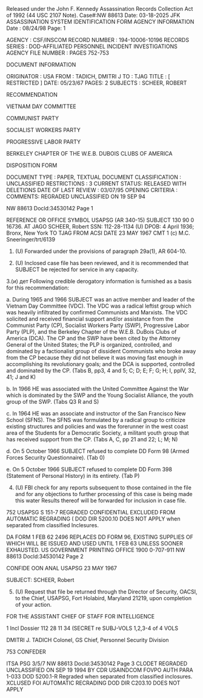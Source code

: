 Released under the John F. Kennedy
Assassination Records Collection Act of
1992 (44 USC 2107 Note). Case#:NW
88613 Date: 03-18-2025
JFK ASSASSINATION SYSTEM
IDENTIFICATION FORM
AGENCY INFORMATION
Date : 08/24/98
Page: 1

AGENCY : CSF/INSCOM
RECORD NUMBER : 194-10006-10196
RECORDS SERIES : DOD-AFFILIATED PERSONNEL INCIDENT INVESTIGATIONS
AGENCY FILE NUMBER : PAGES 752-753

DOCUMENT INFORMATION

ORIGINATOR : USA
FROM : TADICH, DMITRI J
TO : TJAG
TITLE : [ RESTRICTED ]
DATE: 05/23/67
PAGES: 2
SUBJECTS : SCHEER, ROBERT

RECOMMENDATION

VIETNAM DAY COMMITTEE

COMMUNIST PARTY

SOCIALIST WORKERS PARTY

PROGRESSIVE LABOR PARTY

BERKELEY CHAPTER OF THE W.E.B. DUBOIS CLUBS OF AMERICA

DISPOSITION FORM

DOCUMENT TYPE : PAPER, TEXTUAL DOCUMENT
CLASSIFICATION : UNCLASSIFIED
RESTRICTIONS : 3
CURRENT STATUS: RELEASED WITH DELETIONS
DATE OF LAST REVIEW : 03/07/95
OPENING CRITERIA :
COMMENTS: REGRADED UNCLASSIFIED ON 19 SEP 94

NW 88613 Docld:34530142 Page 1

REFERENCE OR OFFICE SYMBOL
USAPSG
(AR 340-15)
SUBJECT 130 90 0 16736.
AT JAGO
SCHEER, Robert SSN: 112-28-1134 (U)
DPOB: 4 April 1936; Bronx, New York
TO TJAG
FROM ACSI DATE 23 MAY 1967 CMT 1 (c)
M.C. Sneeringer/trt/6139
1. (U) Forwarded under the provisions of paragraph 29a(1), AR 604-10.

2. (U) Inclosed case file has been reviewed, and it is recommended that SUBJECT
be rejected for service in any capacity.

3.(и) дет Following credible derogatory information is furnished as a basis for
this recommendation:

a. During 1965 and 1966 SUBJECT was an active member and leader of the
Vietnam Day Committee (VDC). The VDC was a radical leftist group which was heavily
infiltrated by confirmed Communists and Marxists. The VDC solicited and received
financial support and/or assistance from the Communist Party (CP), Socialist Workers
Party (SWP), Progressive Labor Party (PLP), and the Berkeley Chapter of the W.E.B.
DuBois Clubs of America (DCA). The CP and the SWP have been cited by the Attorney
General of the United States; the PLP is organized, controlled, and dominated by a
factionalist group of dissident Communists who broke away from the CP because they
did not believe it was moving fast enough in accomplishing its revolutionary goals;
and the DCA is supported, controlled and dominated by the CP. (Tabs B, pp3, 4 and 5;
C; D; E; F; G; H; I, ppIV, 32, 41; J and K)

b. In 1966 HE was associated with the United Committee Against the War
which is dominated by the SWP and the Young Socialist Alliance, the youth group of
the SWP. (Tabs Q3 R and S)

c. In 1964 HE was an associate and instructor of the San Francisco New
School (SFNS). The SFNS was formulated by a radical group to criticize existing
structures and policies and was the forerunner in the west coast area of the
Students for a Democratic Society, a militant youth group that has received support
from the CP. (Tabs A, C, pp 21 and 22; L; M; N)

d. On 5 October 1966 SUBJECT refused to complete DD Form 98 (Armed
Forces Security Questionnaire). (Tab 0)

e. On 5 October 1966 SUBJECT refused to complete DD Form 398 (Statement
of Personal History) in its entirety. (Tab P)

4. (U) FBI check for any reports subsequent to those contained in the file
and for any objections to further processing of this case is being made this water
Results thereof will be forwarded for inclusion in case file.

752
USAPSG S 151-7
REGRADED CONFIDENTIAL EXCLUDED FROM AUTOMATIC REGRADING
( DOD DIR 5200.10 DOES NOT APPLY
when separated from classified Inclesures.

DA
FORM
1 FEB 62
2496
REPLACES DD FORM 96, EXISTING SUPPLIES OF WHICH WILL BE
ISSUED AND USED UNTIL 1 FEB 63 UNLESS SOONER EXHAUSTED.
US GOVERNMENT PRINTING OFFICE 1900 0-707-911
NW 88613 Docld:34530142 Page 2

CONFIDE
OON ANAL
USAPSG 23 MAY 1967

SUBJECT: SCHEER, Robert

5. (U) Request that file be returned through the Director of Security, OACSI,
to the Chief, USAPSG, Fort Holabird, Maryland 21219, upon completion of your action.

FOR THE ASSISTANT CHIEF OF STAFF FOR INTELLIGENCE

1 Incl
Dossier 112 28 11 34 (SECRET
re SUBJ-VOLS 1,2,3-4 of 4 VOLS

DMITRI J. TADICH
Colonel, GS
Chief, Personnel Security
Division

753
CONFEDER

ITSA PSG 3/5/7
NW 88613 Docld:34530142 Page 3
CLODET
REGRADED UNCLASSIFIED
ON SEP 19 1994
BY CDR USAINDCOM FOVPO
AUTH PARA 1-033 DOD 5200.1-R
Regraded
when separated from classified
inclosures.
XCLUSED FOI AUTOMATIC RECRADING
DOD DIR C203.10 DOES NOT APPLY
